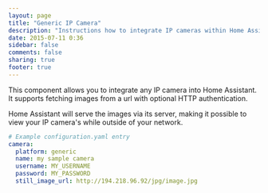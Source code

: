 ```yaml
---
layout: page
title: "Generic IP Camera"
description: "Instructions how to integrate IP cameras within Home Assistant."
date: 2015-07-11 0:36
sidebar: false
comments: false
sharing: true
footer: true
---
```


This component allows you to integrate any IP camera into Home Assistant. It supports fetching images from a url with optional HTTP authentication.

Home Assistant will serve the images via its server, making it possible to view your IP camera's while outside of your network.

```yaml
# Example configuration.yaml entry
camera:
  platform: generic
  name: my sample camera
  username: MY_USERNAME
  password: MY_PASSWORD
  still_image_url: http://194.218.96.92/jpg/image.jpg
```
